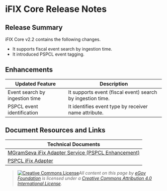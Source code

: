 # iFIX Core Release Notes

## Release Summary <a href="#release-summary" id="release-summary"></a>

iFIX Core v2.2 contains the following changes.

* It supports fiscal event search by ingestion time.
* It introduced PSPCL event tagging.

## Enhancements <a href="#enhancements" id="enhancements"></a>

| **Updated Feature**            | **Description**                                            |
| ------------------------------ | ---------------------------------------------------------- |
| Event search by ingestion time | It supports event (fiscal event) search by ingestion time. |
| PSPCL event identification     | It identifies event type by receiver name attribute.       |

## Document Resources and Links <a href="#document-resources-and-links" id="document-resources-and-links"></a>

| **Technical Documents**                                                                                                                                                    |
| -------------------------------------------------------------------------------------------------------------------------------------------------------------------------- |
| [MGramSeva iFix Adapter Service (PSPCL Enhancement)](https://digit-discuss.atlassian.net/wiki/spaces/DD/pages/2203844609/MGramSeva+iFix+Adapter+Service+PSPCL+Enhancement) |
| [PSPCL iFix Adapter](https://digit-discuss.atlassian.net/wiki/spaces/DD/pages/2174681125/PSPCL+iFix+Adapter)                                                               |





> [![Creative Commons License](https://i.creativecommons.org/l/by/4.0/80x15.png)_​_](http://creativecommons.org/licenses/by/4.0/)_All content on this page by_ [_eGov Foundation_](https://egov.org.in/) _is licensed under a_ [_Creative Commons Attribution 4.0 International License_](http://creativecommons.org/licenses/by/4.0/)_._

&#x20;
